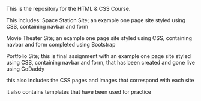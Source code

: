 This is the repository for the HTML & CSS Course.

This includes:
Space Station Site;
an example one page site styled using CSS, containing navbar and form

Movie Theater Site;
an example one page site styled using CSS, containing navbar and form 
completed using Bootstrap

Portfolio Site;
this is final assignment with an example one page site styled using CSS, 
containing navbar and form, that has been created and gone live using GoDaddy

this also includes the CSS pages and images that correspond with each site 

it also contains templates that have been used for practice


